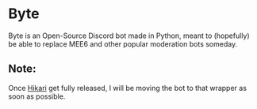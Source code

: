 # Byte

Byte is an Open-Source Discord bot made in Python, meant to (hopefully) be able to replace MEE6 and other popular moderation bots someday.

## Note:
Once [Hikari](https://www.hikari-py.dev/) get fully released, I will be moving the bot to that wrapper as soon as possible.
